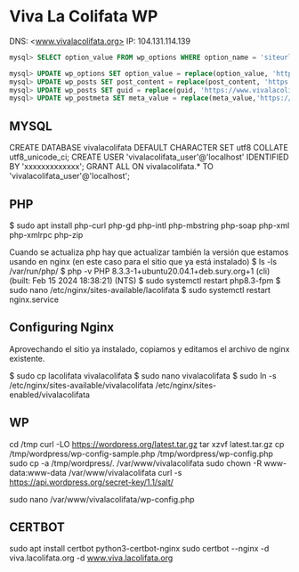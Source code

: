 # Viva La Colifata WP

DNS: <www.vivalacolifata.org>
IP: 104.131.114.139

```sql
mysql> SELECT option_value FROM wp_options WHERE option_name = 'siteurl';
```

```sql
mysql> UPDATE wp_options SET option_value = replace(option_value, 'https://www.vivalacolifata.org', 'https://vivalacolifata.org') WHERE option_name = 'home' OR option_name = 'siteurl';
mysql> UPDATE wp_posts SET post_content = replace(post_content, 'https://www.vivalacolifata.org', 'https://vivalacolifata.org');
mysql> UPDATE wp_posts SET guid = replace(guid, 'https://www.vivalacolifata.org', 'https://vivalacolifata.org');
mysql> UPDATE wp_postmeta SET meta_value = replace(meta_value,'https://www.vivalacolifata.org', 'https://vivalacolifata.org');


```

## MYSQL

CREATE DATABASE vivalacolifata DEFAULT CHARACTER SET utf8 COLLATE utf8_unicode_ci;
CREATE USER 'vivalacolifata_user'@'localhost' IDENTIFIED BY 'xxxxxxxxxxxxx';
GRANT ALL ON vivalacolifata.\* TO 'vivalacolifata_user'@'localhost';

## PHP

$ sudo apt install php-curl php-gd php-intl php-mbstring php-soap php-xml php-xmlrpc php-zip

Cuando se actualiza php hay que actualizar también la versión que estamos usando en nginx (en este caso para el sitio que ya está instalado)
$ ls -ls /var/run/php/
$ php -v
PHP 8.3.3-1+ubuntu20.04.1+deb.sury.org+1 (cli) (built: Feb 15 2024 18:38:21) (NTS)
$ sudo systemctl restart php8.3-fpm
$ sudo nano /etc/nginx/sites-available/lacolifata
$ sudo systemctl restart nginx.service

## Configuring Nginx

Aprovechando el sitio ya instalado, copiamos y editamos el archivo de nginx existente.

$ sudo cp lacolifata vivalacolifata
$ sudo nano vivalacolifata
$ sudo ln -s /etc/nginx/sites-available/vivalacolifata /etc/nginx/sites-enabled/vivalacolifata

## WP

cd /tmp
curl -LO https://wordpress.org/latest.tar.gz
tar xzvf latest.tar.gz
cp /tmp/wordpress/wp-config-sample.php /tmp/wordpress/wp-config.php
sudo cp -a /tmp/wordpress/. /var/www/vivalacolifata
sudo chown -R www-data:www-data /var/www/vivalacolifata
curl -s https://api.wordpress.org/secret-key/1.1/salt/

sudo nano /var/www/vivalacolifata/wp-config.php

## CERTBOT

sudo apt install certbot python3-certbot-nginx
sudo certbot --nginx -d viva.lacolifata.org -d www.viva.lacolifata.org
